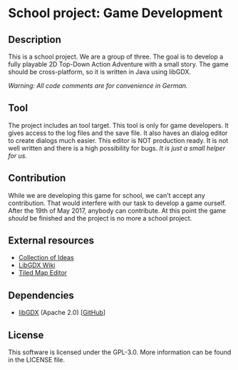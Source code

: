 # School project: Game Development

## Description
This is a school project. We are a group of three. The goal is to develop a fully playable 2D Top-Down Action Adventure with a small story. The game should be cross-platform, so it is written in Java using libGDX. 

_Warning: All code comments are for convenience in German._

## Tool
The project includes an tool target. This tool is only for game developers. It gives access to the log files and the save file. It also haves an dialog editor to create dialogs much easier. This editor is NOT production ready. It is not well written and there is a high possibility for bugs. _It is just a small helper for us._

## Contribution
While we are developing this game for school, we can't accept any contribution. That would interfere with our task to develop a game ourself. After the 19th of May 2017, anybody can contribute. At this point the game _should_ be finished and the project is no more a school project.

## External resources
* [Collection of Ideas](https://piratenpad.de/p/RPG-school-game)
* [LibGDX Wiki](https://github.com/libgdx/libgdx/wiki)
* [Tiled Map Editor](http://www.mapeditor.org)

## Dependencies
* [libGDX](http://libgdx.badlogicgames.com) (Apache 2.0) \[[GitHub](https://github.com/libgdx/libgdx)\]

## License
This software is licensed under the GPL-3.0. More information can be found in the LICENSE file.
